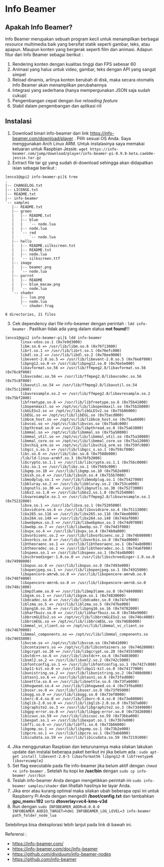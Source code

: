 # Info Beamer

## Apakah Info Beamer?
Info Beamer merupakan sebuah program kecil untuk menampilkan berbagai *resource* multimedia baik yang bersifat statik seperti gambar, teks, atau apapun. Maupun konten yang bergerak seperti film dan animasi. Adapun fitur dari Info Beamer sebagai berikut :
 1. Rendering konten dengan kualitas tinggi dan FPS sebesar 60
 2. Animasi yang halus untuk video, gambar, teks dengan API yang sangat simpel
 3. Reload dinamis, artinya konten berubah di disk, maka secara otomatis Info Beamer akan menampilkan perubahannya
 4. Integrasi yang sederhana (hanya mempergunakan JSON saja sudah cukup)
 5. Pengembangan cepat dengan *live reloading feature*
 6. Stabil dalam pengembangan dan aplikasi riil
 
 ## Instalasi
 1. Download binari info-beamer dari link https://info-beamer.com/download/player . Pilih sesuai OS Anda. Saya menggunakan Arch Linux ARM. Untuk instalasinya saya memakai keluaran untuk Raspbian Jessie.
 `wget https://info-beamer.com/jump/download/player/info-beamer-pi-0.9.8-beta.caeb0e-jessie.tar.gz`
 2. Extract file tar gz yang sudah di-download sehingga akan didapatkan isian sebagai berikut :
 ```
 [enco1@qpi2 info-beamer-pi]$ tree
.
|-- CHANGELOG.txt
|-- LICENSE.txt
|-- README.txt
|-- info-beamer
`-- samples
    |-- README.txt
    |-- green
    |   |-- README.txt
    |   |-- blue
    |   |   `-- node.lua
    |   |-- node.lua
    |   `-- red
    |       `-- node.lua
    |-- hello
    |   |-- README.silkscreen.txt
    |   |-- README.txt
    |   |-- node.lua
    |   `-- silkscreen.ttf
    |-- image
    |   |-- beamer.png
    |   `-- node.lua
    |-- parrot
    |   |-- README
    |   |-- blue_macaw.png
    |   `-- node.lua
    `-- shader
        |-- lua.png
        |-- node.lua
        `-- shader.frag

8 directories, 21 files
 ```
 3. Cek dependency dari file info-beamer dengan perintah : `ldd info-beamer` . Pastikan tidak ada yang dalam status **not found**!!!
 ```
 [enco1@qpi2 info-beamer-pi]$ ldd info-beamer
        linux-vdso.so.1 (0x7e9d3000)
        libm.so.6 => /usr/lib/libm.so.6 (0x76f13000)
        librt.so.1 => /usr/lib/librt.so.1 (0x76efc000)
        libdl.so.2 => /usr/lib/libdl.so.2 (0x76ee9000)
        libevent-2.0.so.5 => /usr/lib/libevent-2.0.so.5 (0x76e8f000)
        libpng12.so.0 => /usr/lib/libpng12.so.0 (0x76e5e000)
        libavformat.so.56 => /usr/lib/ffmpeg2.8/libavformat.so.56 (0x76c8f000)
        libavcodec.so.56 => /usr/lib/ffmpeg2.8/libavcodec.so.56 (0x75c8f000)
        libavutil.so.54 => /usr/lib/ffmpeg2.8/libavutil.so.54 (0x75c12000)
        libavresample.so.2 => /usr/lib/ffmpeg2.8/libavresample.so.2 (0x75bf2000)
        libfreetype.so.6 => /usr/lib/libfreetype.so.6 (0x75b41000)
        libopenmaxil.so => /opt/vc/lib/libopenmaxil.so (0x75b2b000)
        libGLESv2.so => /opt/vc/lib/libGLESv2.so (0x75b06000)
        libEGL.so => /opt/vc/lib/libEGL.so (0x75acd000)
        libbcm_host.so => /opt/vc/lib/libbcm_host.so (0x75aa6000)
        libvcos.so => /opt/vc/lib/libvcos.so (0x75a8c000)
        libpthread.so.0 => /usr/lib/libpthread.so.0 (0x75a63000)
        libmmal.so => /opt/vc/lib/libmmal.so (0x75a50000)
        libmmal_util.so => /opt/vc/lib/libmmal_util.so (0x75a30000)
        libmmal_core.so => /opt/vc/lib/libmmal_core.so (0x75a12000)
        libvchiq_arm.so => /opt/vc/lib/libvchiq_arm.so (0x759fc000)
        libgcc_s.so.1 => /usr/lib/libgcc_s.so.1 (0x759cf000)
        libc.so.6 => /usr/lib/libc.so.6 (0x7588b000)
        /lib/ld-linux-armhf.so.3 (0x76fb2000)
        libcrypto.so.1.1 => /usr/lib/libcrypto.so.1.1 (0x756c0000)
        libz.so.1 => /usr/lib/libz.so.1 (0x7569c000)
        libgmp.so.10 => /usr/lib/libgmp.so.10 (0x7562e000)
        libssh.so.4 => /usr/lib/libssh.so.4 (0x755b7000)
        libmodplug.so.1 => /usr/lib/libmodplug.so.1 (0x75427000)
        libbluray.so.2 => /usr/lib/libbluray.so.2 (0x753ce000)
        libgnutls.so.30 => /usr/lib/libgnutls.so.30 (0x75273000)
        libbz2.so.1.0 => /usr/lib/libbz2.so.1.0 (0x75254000)
        libswresample.so.1 => /usr/lib/ffmpeg2.8/libswresample.so.1 (0x75232000)
        libva.so.1 => /usr/lib/libva.so.1 (0x75205000)
        libxvidcore.so.4 => /usr/lib/libxvidcore.so.4 (0x75113000)
        libx265.so.116 => /usr/lib/libx265.so.116 (0x74ee6000)
        libx264.so.148 => /usr/lib/libx264.so.148 (0x74daf000)
        libwebpmux.so.3 => /usr/lib/libwebpmux.so.3 (0x74d97000)
        libwebp.so.7 => /usr/lib/libwebp.so.7 (0x74d3f000)
        libvpx.so.4 => /usr/lib/libvpx.so.4 (0x74b9a000)
        libvorbisenc.so.2 => /usr/lib/libvorbisenc.so.2 (0x74b08000)
        libvorbis.so.0 => /usr/lib/libvorbis.so.0 (0x74ad0000)
        libtheoraenc.so.1 => /usr/lib/libtheoraenc.so.1 (0x74a8d000)
        libtheoradec.so.1 => /usr/lib/libtheoradec.so.1 (0x74a6f000)
        libspeex.so.1 => /usr/lib/libspeex.so.1 (0x74a4b000)
        libschroedinger-1.0.so.0 => /usr/lib/libschroedinger-1.0.so.0 (0x74998000)
        libopus.so.0 => /usr/lib/libopus.so.0 (0x7493e000)
        libopenjpeg.so.1 => /usr/lib/libopenjpeg.so.1 (0x74915000)
        libopencore-amrwb.so.0 => /usr/lib/libopencore-amrwb.so.0 (0x748f4000)
        libopencore-amrnb.so.0 => /usr/lib/libopencore-amrnb.so.0 (0x748c1000)
        libmp3lame.so.0 => /usr/lib/libmp3lame.so.0 (0x74849000)
        libgsm.so.1 => /usr/lib/libgsm.so.1 (0x74830000)
        libdcadec.so.0 => /usr/lib/libdcadec.so.0 (0x747ef000)
        liblzma.so.5 => /usr/lib/liblzma.so.5 (0x747be000)
        libpng16.so.16 => /usr/lib/libpng16.so.16 (0x74782000)
        libharfbuzz.so.0 => /usr/lib/libharfbuzz.so.0 (0x746e9000)
        libbrcmGLESv2.so => /opt/vc/lib/libbrcmGLESv2.so (0x746c4000)
        libbrcmEGL.so => /opt/vc/lib/libbrcmEGL.so (0x7468b000)
        libmmal_vc_client.so => /opt/vc/lib/libmmal_vc_client.so (0x74670000)
        libmmal_components.so => /opt/vc/lib/libmmal_components.so (0x74655000)
        libvcsm.so => /opt/vc/lib/libvcsm.so (0x74641000)
        libcontainers.so => /opt/vc/lib/libcontainers.so (0x74620000)
        libgcrypt.so.20 => /usr/lib/libgcrypt.so.20 (0x74555000)
        libstdc++.so.6 => /usr/lib/libstdc++.so.6 (0x74403000)
        libxml2.so.2 => /usr/lib/libxml2.so.2 (0x742c5000)
        libfontconfig.so.1 => /usr/lib/libfontconfig.so.1 (0x7427c000)
        libp11-kit.so.0 => /usr/lib/libp11-kit.so.0 (0x74177000)
        libunistring.so.2 => /usr/lib/libunistring.so.2 (0x7400d000)
        libtasn1.so.6 => /usr/lib/libtasn1.so.6 (0x73fed000)
        libnettle.so.6 => /usr/lib/libnettle.so.6 (0x73fa6000)
        libhogweed.so.4 => /usr/lib/libhogweed.so.4 (0x73f6a000)
        libsoxr.so.0 => /usr/lib/libsoxr.so.0 (0x73f05000)
        libogg.so.0 => /usr/lib/libogg.so.0 (0x73ef8000)
        liborc-0.4.so.0 => /usr/lib/liborc-0.4.so.0 (0x73e80000)
        libglib-2.0.so.0 => /usr/lib/libglib-2.0.so.0 (0x73d7a000)
        libgraphite2.so.3 => /usr/lib/libgraphite2.so.3 (0x73d49000)
        libgpg-error.so.0 => /usr/lib/libgpg-error.so.0 (0x73d26000)
        libicuuc.so.59 => /usr/lib/libicuuc.so.59 (0x73bba000)
        libexpat.so.1 => /usr/lib/libexpat.so.1 (0x73b7e000)
        libffi.so.6 => /usr/lib/libffi.so.6 (0x73b66000)
        libgomp.so.1 => /usr/lib/libgomp.so.1 (0x73b2e000)
        libpcre.so.1 => /usr/lib/libpcre.so.1 (0x73ab6000)
        libicudata.so.59 => /usr/lib/libicudata.so.59 (0x72191000)
 ```
 4. Jika menggunakan Raspbian dan keturunannya maka silakan lakukan update dan instalai beberapa paket berikut ini jika belum ada : `sudo apt-get install libevent-2.0-5 libavformat56 libpng12-0 libfreetype6 libavresample2`
 5. Set flag executable pada file info-beamer jika belum aktif dengan `chmod +x info-beamer` . Setelah itu kopi ke **/usr/bin** dengan `sudo cp info-beamer /usr/bin`
 6. Teslah info-beamer Anda dengan mengetikkan perintah ini `sudo info-beamer samples/shader` dan lihatlah hasilnya ke layar Anda.
 7. Jika eror atau kurang optimal maka silakan ubah beberapa opsi ini untuk Raspberry Pi Anda dengan mengedit **/boot/config.txt** dan tambahkan **gpu_mem=192** serta **dtoverlay=vc4-kms-v3d**
 8. Run dengan `sudo INFOBEAMER_ADDR=0.0.0.0 INFOBEAMER_AUDIO_TARGET=hdmi INFOBEAMER_LOG_LEVEL=3 info-beamer path_folder_node_lua`
 
 Selebihnya bisa dieksplorasi lebih lanjut pada link di bawah ini.

Referensi :
- https://info-beamer.com/
- https://info-beamer.com/doc/info-beamer
- https://github.com/dividuum/info-beamer-nodes
- https://github.com/info-beamer

